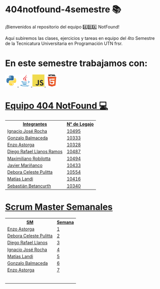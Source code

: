 # 404notfound-4semestre 📚
¡Bienvenidos al repositorio del equipo 4️⃣0️⃣4️⃣ NotFound! 

Aquí subiremos las clases, ejercicios y tareas en equipo del 4to Semestre de la Tecnicatura Universitaria en Programación UTN frsr.


# En este semestre trabajamos con:
<p align="left"> <a href="https://www.w3.org/html/" target="_blank" rel="noreferrer"><img src="https://raw.githubusercontent.com/devicons/devicon/master/icons/python/python-original.svg" alt="python" width="40" height="40"/> </a> <a href="https://www.java.com" target="_blank" rel="noreferrer"> <img src="https://raw.githubusercontent.com/devicons/devicon/master/icons/java/java-original.svg" alt="java" width="40" height="40"/> </a><a href="https://developer.mozilla.org/en-US/docs/Web/JavaScript" target="_blank" rel="noreferrer"> <img src="https://raw.githubusercontent.com/devicons/devicon/master/icons/javascript/javascript-original.svg" alt="javascript" width="40" height="40"/> <img src="https://raw.githubusercontent.com/devicons/devicon/master/icons/html5/html5-original-wordmark.svg" alt="html5" width="40" height="40"/> </a> </a>  <a href="https://www.python.org" target="_blank" rel="noreferrer"> </p>

# Equipo 404 NotFound 💻

<table>
  <tr>
    <th>Integrantes</th>
    <th>N° de Legajo</th>
  </tr>
  <tr>
    <td>Ignacio José Rocha</td>
    <td>10495</td>
  </tr>
  <tr>
    <td>Gonzalo Balmaceda</td>
    <td>10333</td>
  </tr>
  <tr>
    <td>Enzo Astorga</td>
    <td>10328</td>
  </tr>
  <tr>
    <td>Diego Rafael Llanos Ramos</td>
    <td>10487</td>
  </tr>
  <tr>
    <td>Maximiliano Robilotta</td>
    <td>10494</td>
  </tr>
  <tr>
    <td>Javier Mariñanco</td>
    <td>10433</td>
  </tr>
  <tr>
    <td>Debora Celeste Pulitta</td>
    <td> 10554 </td>
  </tr>
  <tr>
    <td>Matías Landi</td>
    <td>10416</td>
  </tr>
  <tr>
    <td>Sebastián Betancurth</td>
    <td>10340</td>
  </tr>
</table>

# Scrum Master Semanales
<table>
  <tr>
    <th>SM</th>
    <th>Semana</th>
  </tr>
  <tr>
    <td>Enzo Astorga</td>
    <td>1</td>
  </tr>
  <tr>
    <td>Debora Celeste Pulitta</td>
    <td>2</td>
  </tr>
  <tr>
    <td>Diego Rafael Llanos</td>
    <td>3</td>
  </tr>
  <tr>
    <td>Ignacio José Rocha</td>
    <td>4</td>
  </tr>
  <tr>
    <td>Matías Landi</td>
    <td>5</td>
  </tr>
  <tr>
    <td>Gonzalo Balmaceda</td>
    <td>6</td>
  </tr>
  <tr>
    <td>Enzo Astorga</td>
    <td>7</td>
  </tr>
  <tr>
    <td></td>
    <td></td>
  </tr>
  <tr>
    <td></td>
    <td></td>
  </tr>
  <tr>
    <td></td>
    <td></td>
  </tr>
  <tr>
    <td></td>
    <td></td>
  </tr>
  <tr>
    <td></td>
    <td></td>
  </tr>
  <tr>
    <td></td>
    <td></td>

  </tr>
</table>
</table>
